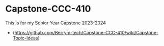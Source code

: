 # Capstone-CCC-410
This is for my Senior Year Capstone 2023-2024

*  (https://github.com/Berrym-tech/Capstone-CCC-410/wiki/Capstone-Topic-Ideas)

